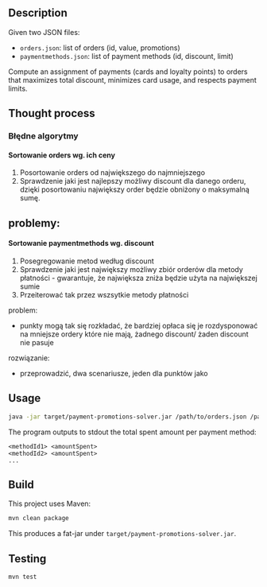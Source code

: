 ## Description
Given two JSON files:
- `orders.json`: list of orders (id, value, promotions)
- `paymentmethods.json`: list of payment methods (id, discount, limit)

Compute an assignment of payments (cards and loyalty points) to orders that maximizes total discount, minimizes card usage, and respects payment limits.

## Thought process
### Błędne algorytmy
#### Sortowanie orders wg. ich ceny
1. Posortowanie orders od największego do najmniejszego
2. Sprawdzenie jaki jest najlepszy możliwy discount dla danego orderu, dzięki posortowaniu największy order będzie obniżony o maksymalną sumę.

problemy:
- 

#### Sortowanie paymentmethods wg. discount
1. Posegregowanie metod według discount
2. Sprawdzenie jaki jest największy możliwy zbiór orderów dla metody płatności - gwarantuje, że największa zniża będzie użyta na największej sumie
3. Przeiterować tak przez wszsytkie metody płatności

problem:
- punkty mogą tak się rozkładać, że bardziej opłaca się je rozdysponować na mniejsze ordery  które nie mają, żadnego discount/ żaden discount nie pasuje

rozwiązanie:
- przeprowadzić, dwa scenariusze, jeden dla punktów jako 




## Usage
```bash
java -jar target/payment-promotions-solver.jar /path/to/orders.json /path/to/paymentmethods.json
```

The program outputs to stdout the total spent amount per payment method:
```
<methodId1> <amountSpent>
<methodId2> <amountSpent>
...
```

## Build
This project uses Maven:
```bash
mvn clean package
```
This produces a fat-jar under `target/payment-promotions-solver.jar`.

## Testing
```bash
mvn test
```